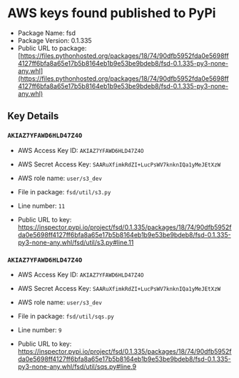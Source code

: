 # AWS keys found published to PyPi

* Package Name: fsd
* Package Version: 0.1.335
* Public URL to package: [https://files.pythonhosted.org/packages/18/74/90dfb5952fda0e5698ff4127ff6bfa8a65e17b5b8164eb1b9e53be9bdeb8/fsd-0.1.335-py3-none-any.whl](https://files.pythonhosted.org/packages/18/74/90dfb5952fda0e5698ff4127ff6bfa8a65e17b5b8164eb1b9e53be9bdeb8/fsd-0.1.335-py3-none-any.whl)

## Key Details

### `AKIAZ7YFAWD6HLD47Z4O`

* AWS Access Key ID: `AKIAZ7YFAWD6HLD47Z4O`
* AWS Secret Access Key: `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` 
* AWS role name: `user/s3_dev`
* File in package: `fsd/util/s3.py`
* Line number: `11`

* Public URL to key: https://inspector.pypi.io/project/fsd/0.1.335/packages/18/74/90dfb5952fda0e5698ff4127ff6bfa8a65e17b5b8164eb1b9e53be9bdeb8/fsd-0.1.335-py3-none-any.whl/fsd/util/s3.py#line.11



### `AKIAZ7YFAWD6HLD47Z4O`

* AWS Access Key ID: `AKIAZ7YFAWD6HLD47Z4O`
* AWS Secret Access Key: `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` 
* AWS role name: `user/s3_dev`
* File in package: `fsd/util/sqs.py`
* Line number: `9`

* Public URL to key: https://inspector.pypi.io/project/fsd/0.1.335/packages/18/74/90dfb5952fda0e5698ff4127ff6bfa8a65e17b5b8164eb1b9e53be9bdeb8/fsd-0.1.335-py3-none-any.whl/fsd/util/sqs.py#line.9


